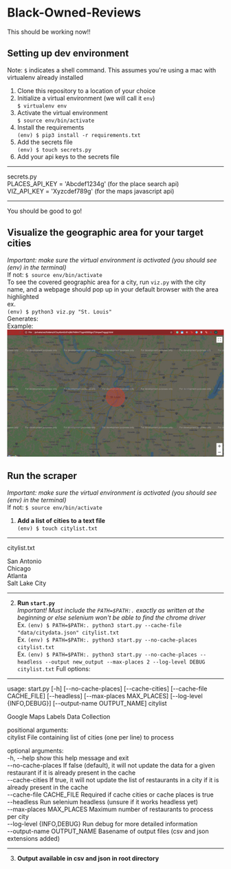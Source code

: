 # Black-Owned-Reviews

This should be working now!!  

## Setting up dev environment
Note: `$` indicates a shell command. This assumes you're using a mac with virtualenv already installed  

1. Clone this repository to a location of your choice  
2. Initialize a virtual environment (we will call it `env`)  
`$ virtualenv env`  
3. Activate the virtual environment  
`$ source env/bin/activate`  
4. Install the requirements  
`(env) $ pip3 install -r requirements.txt`  
5. Add the secrets file  
`(env) $ touch secrets.py`
6. Add your api keys to the secrets file  
----
secrets.py  
PLACES\_API\_KEY = 'Abcdef1234g' (for the place search api)   
VIZ\_API\_KEY = 'Xyzcdef789g' (for the maps javascript api)   

----

You should be good to go!

## Visualize the geographic area for your target cities
*Important: make sure the virtual environment is activated (you should see (env) in the terminal)*  
If not: `$ source env/bin/activate`  
To see the covered geographic area for a city, run `viz.py` with the city name, and a webpage should pop up in your default browser with the area highlighted  
ex.  
`(env) $ python3 viz.py "St. Louis"`   
Generates:  
Example: ![Alt](/viz_example.png "Geo Example")

## Run the scraper
*Important: make sure the virtual environment is activated (you should see (env) in the terminal)*  
If not: `$ source env/bin/activate`  
1. **Add a list of cities to a text file**  
`(env) $ touch citylist.txt`   
----
citylist.txt  

San Antonio  
Chicago  
Atlanta  
Salt Lake City  

----
2. **Run `start.py`**  
*Important! Must include the `PATH=$PATH:.` exactly as written at the beginning or else selenium won't be able to find the chrome driver*  
Ex. `(env) $ PATH=$PATH:. python3 start.py --cache-file "data/citydata.json" citylist.txt`  
Ex. `(env) $ PATH=$PATH:. python3 start.py --no-cache-places citylist.txt`  
Ex. `(env) $ PATH=$PATH:. python3 start.py --no-cache-places --headless --output new_output --max-places 2 --log-level DEBUG citylist.txt`
Full options:  
----
usage: start.py [-h] [--no-cache-places] [--cache-cities]
                [--cache-file CACHE_FILE] [--headless]
                [--max-places MAX_PLACES] [--log-level {INFO,DEBUG}]
                [--output-name OUTPUT_NAME]
                citylist

Google Maps Labels Data Collection  

positional arguments:  
  citylist              File containing list of cities (one per line) to
                        process

optional arguments:  
  -h, --help            show this help message and exit  
  --no-cache-places     If false (default), it will not update the data for a
                        given restaurant if it is already present in the cache  
  --cache-cities        If true, it will not update the list of restaurants in
                        a city if it is already present in the cache  
  --cache-file CACHE_FILE
                        Required if cache cities or cache places is true  
  --headless            Run selenium headless (unsure if it works headless yet)  
  --max-places MAX_PLACES
                        Maximum number of restaurants to process per city  
  --log-level {INFO,DEBUG}
                        Run debug for more detailed information  
  --output-name OUTPUT_NAME
                        Basename of output files (csv and json extensions
                        added)  

----
3. **Output available in csv and json in root directory**
